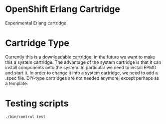 # OpenShift Erlang Cartridge
Experimental Erlang cartridge.


# Cartridge Type
Currently this is a [downloadable cartridge](https://www.openshift.com/developers/download-cartridges).
In the future we want to make this a system cartridge. The advantage of the system cartridge is that
it can install components onto the system. In particular we need to install EPMD and start it.
In order to change it into a system cartridge, we need to add a .spec file.
DIY-type cartridges are not needed anymore, except perhaps as a template.


# Testing scripts
```
./bin/control test
```

